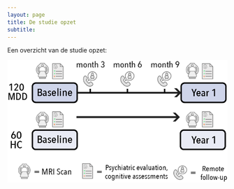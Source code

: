 ```yaml
---
layout: page
title: De studie opzet
subtitle:
---
```


Een overzicht van de studie opzet:

![](img/neurotrend_studydesign.png)

